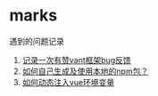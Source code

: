 # marks
遇到的问题记录

1. [记录一次有赞vant框架bug反馈](./vant-bug.md)
1. [如何自己生成及使用本地的npm包？](./build-and-use-local-npm-package.md)  
1. [如何动态注入vue环境变量](./pass-args-to-running-script.md)